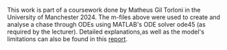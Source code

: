 This work is part of a coursework done by Matheus Gil Torloni in the University of Manchester 2024. 
The m-files above were used to create and analyse a chase through ODEs using MATLAB's ODE solver ode45 (as required by the lecturer).
Detailed explanations,as well as the model's limitations can also be found in this [report](https://github.com/user-attachments/files/18604997/Report.predator-prey.ODEs.pdf).


